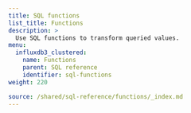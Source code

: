 ```yaml
---
title: SQL functions
list_title: Functions
description: >
  Use SQL functions to transform queried values.
menu:
  influxdb3_clustered:
    name: Functions
    parent: SQL reference
    identifier: sql-functions
weight: 220

source: /shared/sql-reference/functions/_index.md
---
```


<!-- 
// SOURCE content/shared/sql-reference/functions/_index.md
-->
